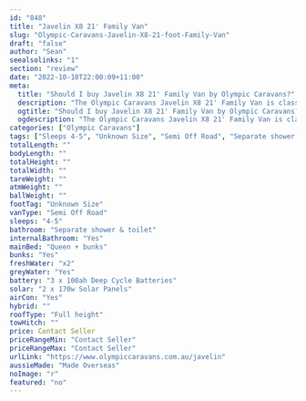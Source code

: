 ```yaml
---
id: "848"
title: "Javelin X8 21' Family Van"
slug: "Olympic-Caravans-Javelin-X8-21-foot-Family-Van"
draft: "false"
author: "Sean"
seealsolinks: "1"
section: "review"
date: "2022-10-10T22:00:09+11:00"
meta:
  title: "Should I buy Javelin X8 21' Family Van by Olympic Caravans?"
  description: "The Olympic Caravans Javelin X8 21' Family Van is classed as Semi Off Road, and sleeps 4-5 people. It is Made Overseas and comes in at Unknown Size. It generally has Separate shower & toilet."
  ogtitle: "Should I buy Javelin X8 21' Family Van by Olympic Caravans?"
  ogdescription: "The Olympic Caravans Javelin X8 21' Family Van is classed as Semi Off Road, and sleeps 4-5 people. It is Made Overseas and comes in at Unknown Size. It generally has Separate shower & toilet."
categories: ["Olympic Caravans"]
tags: ["Sleeps 4-5", "Unknown Size", "Semi Off Road", "Separate shower & toilet", "Full height", "Price Unknown", "Made Overseas"]
totalLength: ""
bodyLength: ""
totalHeight: ""
totalWidth: ""
tareWeight: ""
atmWeight: ""
ballWeight: ""
footTag: "Unknown Size"
vanType: "Semi Off Road"
sleeps: "4-5"
bathroom: "Separate shower & toilet"
internalBathroom: "Yes"
mainBed: "Queen + bunks"
bunks: "Yes"
freshWater: "x2"
greyWater: "Yes"
battery: "3 x 100ah Deep Cycle Batteries"
solar: "2 x 170w Solar Panels"
airCon: "Yes"
hybrid: ""
roofType: "Full height"
towHitch: ""
price: Contact Seller
priceRangeMin: "Contact Seller"
priceRangeMax: "Contact Seller"
urlLink: "https://www.olympiccaravans.com.au/javelin"
aussieMade: "Made Overseas"
noImage: "r"
featured: "no"
---
```

